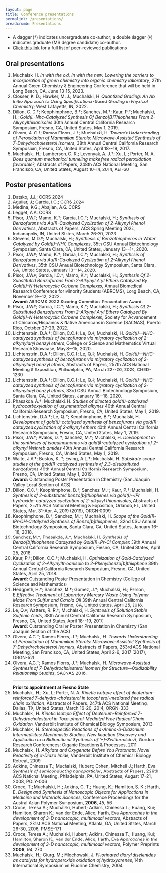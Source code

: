 ```yaml
---
layout: page
title: Conference presentations
permalink: /presentations/
breadcrumb: Presentations
---
```


* A dagger (&#8224;) indicates undergraduate co-author; a double dagger (&#8225;) indicates graduate (MS degree candidate) co-author.
* [Click this link](/publications) for a full list of peer-reviewed publications

## Oral presentations

1. Muchalski H. *In with the old, In with the new: Lowering the barriers to incorporation of green chemistry into organic chemistry laboratory*, 27th Annual Green Chemistry & Engineering Conference that will be held in Long Beach, CA, June 13-15, 2023.
2. Closser, K. D.; Hawker, M. J.; Muchalski, H. *Quantized Grading: An Ab Initio Approach to Using Specifications-Based Grading in Physical Chemistry*; West Lafayette, IN, 2022.
3. Dillon, C. C.&#8224;; Keophimphone, B.&#8224;; Sanchez, M.&#8224;; Kaur, P.&#8224;; Muchalski, H.; *Gold(I)-Nhc-Catalyzed Synthesis Of Benzo[B]Thiophenes From 2-Alkynylthioanisoles* 30th Annual Central California Research Symposium, Fresno, CA, United States, May 1, 2019. 
4. Olvera, A. C.&#8224;; Ramos Flores, J.&#8224;; Muchalski, H. *Towards Understanding of Peroxidation of Mammalian Sterols: Microwave-Assisted Synthesis of 7-Dehydrocholesterol Isomers*, 38th Annual Central California Research Symposium, Fresno, CA, United States, April 18--19, 2017. 
5. Muchalski, H.; Lamberson, C. R.; Levonyak, A. J.&#8224;; Xu, L.; Porter, N. A. *Does quantum mechanical tunneling make free radical peroxidation favorable?*, Abstracts of Papers, 248th ACS National Meeting, San Francisco, CA, United States, August 10-14, 2014, AEI-60

## Poster presentations

1. Datsko, J.J.; CCRS 2024
2. Aguilar, J.; Garcia, I.C.; CCRS 2024
3. Medina, K.G.; Abajian, A.G. CCRS
4. Legget, A.A. CCRS
5. Pisor, J.W.&#8225;; Mamo, K.&#8224;; Garcia, I.C.&#8224;; Muchalski, H.; *Synthesis of Benzofurans via Au(I)-Catalyzed Cyclization of 2-Alkynyl Phenol Derivatives*, Abstracts of Papers, ACS Spring Meeting 2023, Indianapolis, IN, United States, March 26-30, 2023
6. Stevens, M.D.&#8225;; Muchalski, H.; *Synthesis of Benzothiophenes in Water Catalyzed by Gold(I)–NHC Complexes*,  35th CSU Annual Biotechnology Symposium, Santa Clara, CA, United States, January 13--14, 2020.
7. Pisor, J.W.&#8225;; Mamo, K.&#8224;; Garcia, I.C.&#8224;; Muchalski, H.; *Synthesis of Benzofurans via Au(I)-Catalyzed Cyclization of 2-Alkynyl Phenol Derivatives*,  35th CSU Annual Biotechnology Symposium, Santa Clara, CA, United States, January 13--14, 2020.
8. Pisor, J.W.&#8225;; Garcia, I.C.&#8224;; Mamo, K.&#8224;; Muchalski, H.; *Synthesis Of 2-Substituted Benzofurans From 2-Alkynyl Aryl Ethers Catalyzed By Gold(I)–N-Heterocyclic Carbene Complexes*, Annual Biomedical Research Conference for Minority Students (ABRCMS), Long Beach, CA, November 9--12, 2022.  
**Award**: ABRCMS 2022 Steering Committee Presentation Award.
1. Pisor, J.W.&#8225;; Garcia, I.C.&#8224;; Mamo, K.&#8224;; Muchalski, H.; *Synthesis Of 2-Substituted Benzofurans From 2-Alkynyl Aryl Ethers Catalyzed By Gold(I)–N-Heterocyclic Carbene Complexes*, Society for Advancement of Chicanos/Hispanics & Native Americans in Science (SACNAS), Puerto Rico, October 27-29, 2022.
2. Lichtenstein, D.A.&#8224;; Dillon, C.C.&#8225;; Le, Q.&#8225;; Muchalski, H. *Gold(I)--NHC-catalyzed synthesis of benzofurans via migratory cyclization of 2-alkynylaryl benzyl ethers*, College or Science and Mathematics Virtual Research Showcase, May 8--15, 2020.
3. Lichtenstein, D.A.&#8224;; Dillon, C.C.&#8225;; Le, Q.&#8225;; Muchalski, H. *Gold(I)--NHC-catalyzed synthesis of benzofurans via migratory cyclization of 2-alkynylaryl benzyl ethers*, Abstracts of Papers, 257th ACS National Meeting & Exposition, Philadelphia, PA, March 22--26, 2020, CHED-1230
4. Lichtenstein, D.A.&#8224;; Dillon, C.C.&#8225;; Le, Q.&#8225;; Muchalski, H. *Gold(I)--NHC-catalyzed synthesis of benzofurans via migratory cyclization of 2-alkynylaryl benzyl ethers*, 33rd CSU Annual Biotechnology Symposium, Santa Clara, CA, United States, January 16--18, 2020.
5. Phasakda, A.&#8224;; Muchalski, H. *Studies of directed gold(I)-catalyzed hydrocarboxylation of usymmetrical alkynes* 40th Annual Central California Research Symposium, Fresno, CA, United States, May 1, 2019.
6. Lichtenstein, D.A.&#8224;; Le, Q. &#8224;; Keophimphone, B.&#8224;; Muchalski, H. *Development of gold(I)-catalyzed synthesis of benzofurans via gold(I)-catalyzed cyclization of 2-alkynyl ethers* 40th Annual Central California Research Symposium, Fresno, CA, United States, May 1, 2019.
7.  Pisor, J.W.&#8224;; Avalos, D. &#8224;; Sanchez, M.&#8224;; Muchalski, H. *Development in the syntheses of isoquinolinones via gold(I)-catalyzed cyclization of 2-alkynyl Weinreb amides* 40th Annual Central California Research Symposium, Fresno, CA, United States, May 1, 2019.
8.  Waite, J.A.&#8224;; Bustos, K. &#8224;; Ewing, A.L.&#8224;; Muchalski, H. *Substrate scope studies of the gold(I)-catalyzed synthesis of 2,3-disubstituted benzofurans* 40th Annual Central California Research Symposium, Fresno, CA, United States, May 1, 2019. </br>**Award:** Outstanding Poster Presentation in Chemistry (San Joaquin Valley Local Section of ACS)
9.  Dillon, C.C.&#8224;; Keophimphone, B.&#8224;; Sanchez, M.&#8224;; Kaur, P.&#8224;; Muchalski, H. *Synthesis of 2-substituted benzo[b]thiophenes via gold(I)--IPr hydroxide- catalyzed cyclization of 2-alkynyl thioanisoles*, Abstracts of Papers, 257th ACS National Meeting & Exposition, Orlando, FL, United States, Mar. 31-Apr. 4, 2019 (2019), ORGN-0099
10. Keophimphone, B.&#8224;; Sanchez, M.&#8224;; Muchalski, H. *Scope of the Gold(I)‐IPr‐OH‐Catalyzed Synthesis of Benzo[b]thiophenes*, 32nd CSU Annual Biotechnology Symposium, Santa Clara, CA, United States, January 16--18, 2018.
11. Sanchez, M.&#8224;; Phasakda, A.&#8224;; Muchalski, H. *Synthesis of Benzo[b]thiophenes Catalyzed by Gold(I)-IPr-Cl Complex* 39th Annual Central California Research Symposium, Fresno, CA, United States, April 25, 2018.
12. Kaur, P.&#8224;; Dillon, C.C.&#8224;; Muchalski, H. *Optimization of Gold-Catalyzed Cyclization of 2-Alkynylthioanisole to 2-Phenylbenzo[b]thiophene* 39th Annual Central California Research Symposium, Fresno, CA, United States, April 25, 2018. </br>**Award:** Outstanding Poster Presentation in Chemistry (College of Science and Mathematics)
13. Hedgpeth, H.&#8224;; Sanchez, M.&#8224;; Gomez, J.&#8224;; Muchalski, H.; Person, E.*Effective Treatment of Laboratory Mercury Waste Using Polymer Made From Sulfur and Canola Oil* 39th Annual Central California Research Symposium, Fresno, CA, United States, April 25, 2018.
14. Le, Q.&#8225;; Watters, R. R.&#8224;; Muchalski, H. *Synthesis of Solution Stable Sulfenic Acids*, 38th Annual Central California Research Symposium, Fresno, CA, United States, April 18--19, 2017. </br>**Award:** Outstanding Oral or Poster Presentation in Chemistry (San Joaquin Section of the ACS)
15. Olvera, A.C.&#8224;; Ramos Flores, J.&#8224;; Muchalski, H. *Towards Understanding of Peroxidation of Mammalian Sterols: Microwave-Assisted Synthesis of 7-Dehydrocholesterol Isomers*, Abstracts of Papers, 253rd ACS National Meeting, San Francisco, CA, United States, April 2-6, 2017 (2017), ORGN-521
16. Olvera, A.C.&#8224;; Ramos Flores, J.&#8224;; Muchalski, H. *Microwave-Assisted Synthesis of 7-Dehydrocholesterol Isomers for Structure--Oxidizability Relationship Studies*, SACNAS 2016. <hr>**Prior to appointment at Fresno State**
17. Muchalski, H.; Xu, L; Porter, N. A. *Kinetic isotope effect of deuterium-reinforced 7-dehydro-cholesterol in tocopherol-mediated free radical chain oxidation*, Abstracts of Papers, 247th ACS National Meeting, Dallas, TX, United States, March 16-20, 2014, ORGN-333
18. Muchalski, H. *Kinetic Isotope Effect of Deuterium-Reinforced 7-Dehydrocholesterol in Toco-pherol-Mediated Free Radical Chain Oxidation*, Vanderbilt Institute of Chemical Biology Symposium, 2013
19. Muchalski, H. *Stereospecific Reactions of a-Amino-b-Diazonium Intermediates: Mechanistic Studies, New Reaction Discovery and Application to a Bidirectional Synthesis of (+)-Zwittermicin A*, Gordon Research Conferences: Organic Reactions & Processes, 2011
20. Muchalski, H. *Alkylate and Oxygenate Before You Protonate: Novel Reactivity of $\alpha$-Diazo Imide*, Vanderbilt Institute of Chemical Biology Retreat, 2009
21. Adkins, Chinessa T.; Muchalski, Hubert; Cohen, Mitchell J.; Harth, Eva *Synthesis of semiconducting nanoparticles*, Abstracts of Papers, 236th ACS National Meeting, Philadelphia, PA, United States, August 17-21, 2008, POLY-006
22. Croce, T.; Muchalski, H.; Adkins, C. T.; Huang, K.; Hamilton, S. K.; Harth, E. *Design and Synthesis of Nanoscopic Objects for Applications in Medicine and Materials Sciences*, Conference Proceedings for the Austral Asian Polymer Symposium, **2006**, *45*, 56
23. Croce, Teresa A.; Muchalski, Hubert; Adkins, Chinessa T.; Huang, Kui; Hamilton, Sharon K.; van der Ende, Alice; Harth, Eva *Approaches in the development of 3-D nanoscopic, multimodal vectors*, Abstracts of Papers, 231st ACS National Meeting, Atlanta, GA, United States, March 26-30, 2006, PMSE-171
24. Croce, Teresa A.; Muchalski, Hubert; Adkins, Chinessa T.; Huang, Kui; Hamilton, Sharon K.; van der Ende, Alice; Harth, Eva *Approaches in the development of 3-D nanoscopic, multimodal vectors*, Polymer Preprints **2006**, *94*, 270
25. Muchalski, H.; Giurg. M.; Mlochowski, J. *Fluorinated diaryl diselenides as catalysts for hydroperoxide oxidation of hydroxyarenes*, 14th International Symposium on Fluorine Chemistry, 2004

[cv]: /downloads/vitae.pdf